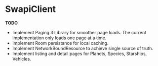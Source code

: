 # SwapiClient

**TODO**

 - Implement Paging 3 Library for smoother page loads. The current implementation only loads one page at a time.
 - Implement Room persistance for local caching.
 - Implement NetworkBoundResource to achieve single source of truth.
 - Implement listing and detail pages for Planets, Species, Starships, Vehicles.
